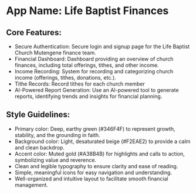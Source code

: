 # **App Name**: Life Baptist Finances

## Core Features:

- Secure Authentication: Secure login and signup page for the Life Baptist Church Mutengene finance team.
- Financial Dashboard: Dashboard providing an overview of church finances, including total offerings, tithes, and other income.
- Income Recording: System for recording and categorizing church income (offerings, tithes, donations, etc.).
- Tithe Records: Record tithes for each church member
- AI-Powered Report Generation: Use an AI-powered tool to generate reports, identifying trends and insights for financial planning.

## Style Guidelines:

- Primary color: Deep, earthy green (#346F4F) to represent growth, stability, and the grounding in faith.
- Background color: Light, desaturated beige (#F2EAE2) to provide a calm and clean backdrop.
- Accent color: Muted gold (#A38B4B) for highlights and calls to action, symbolizing value and reverence.
- Clean and legible typography to ensure clarity and ease of reading.
- Simple, meaningful icons for easy navigation and understanding.
- Well-organized and intuitive layout to facilitate smooth financial management.